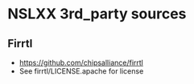 # NSLXX 3rd\_party sources

## Firrtl
- https://github.com/chipsalliance/firrtl
- See firrtl/LICENSE.apache for license
